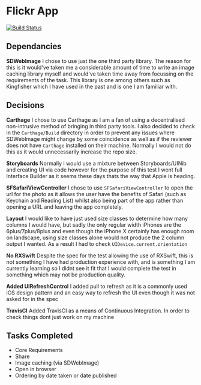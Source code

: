 # Flickr App 
[![Build Status](https://travis-ci.org/wilkinsonjack/Flickr.svg?branch=master)](https://travis-ci.org/wilkinsonjack/Flickr)

##  Dependancies
**SDWebImage** I chose to use just the one third party library. The reason for this is it would've taken me a considerable amount of time to write an image caching library myself and would've taken time away from focussing on the requirements of the task. This library is one among others such as Kingfisher which I have used in the past and is one I am familiar with.

## Decisions
**Carthage** I chose to use Carthage as I am a fan of using a decentralised non-intrusive method of bringing in third party tools. I also decided to check in the `Carthage/Build` directory in order to prevent any issues where SDWebImage might change by some coincidence as well as if the reviewer does not have `Carthage` installed on their machine. Normally I would not do this as it would unnecessarily increase the repo size.

**Storyboards** Normally i would use a mixture between Storyboards/UINib and creating UI via code however for the purpose of this test I went full Interface Builder as it seems these days thats the way that Apple is heading.

**SFSafariViewController** I chose to use `SFSafariViewController` to open the url for the photo as it allows the user have the benefits of Safari (such as Keychain and Reading List) whilst also being part of the app rather than opening a URL and leaving the app completely.

**Layout** I would like to have just used size classes to determine how many columns I would have, but sadly the only regular width iPhones are the 6plus/7plus/8plus and even though the iPhone X certainly has enough room on landscape, using size classes alone would not produce the 2 column output I wanted. As a result I had to check `UIDevice.current.orientation`

**No RXSwift** Despite the spec for the test allowing the use of RXSwift, this is not something I have had production experience with, and is something I am currently learning so I didnt see it fit that I would complete the test in something which may not be production quality.

**Added UIRefreshControl** I added pull to refresh as it is a commonly used iOS design pattern and an easy way to refresh the UI even though it was not asked for in the spec

**TravisCI** Added TravisCI as a means of Continuous Integration. In order to check things dont just work on my machine

## Tasks Completed
- Core Requirements
- Share
- Image caching (via SDWebImage)
- Open in browser
- Ordering by date taken or date published

